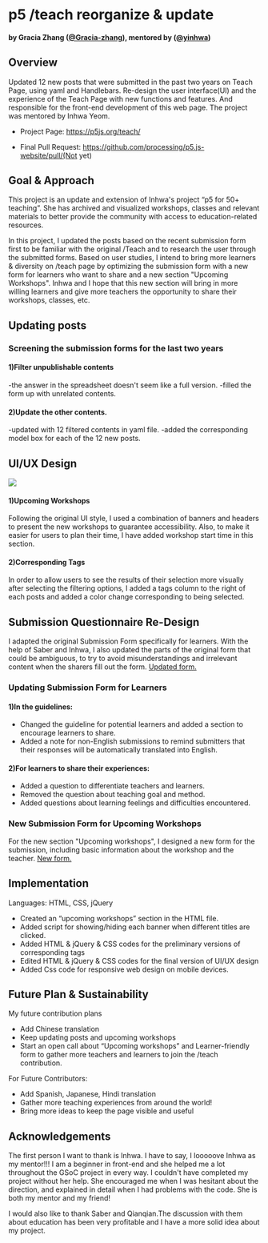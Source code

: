 # p5 /teach reorganize & update
#### by Gracia Zhang ([@Gracia-zhang](https://github.com/Gracia-zhang)), mentored by ([@yinhwa](https://github.com/yinhwa))


## Overview


Updated 12 new posts that were submitted in the past two years on Teach Page, using yaml and Handlebars. Re-design the user interface(UI) and the experience of the Teach Page with new functions and features. And responsible for the front-end development of this web page. The project was mentored by Inhwa Yeom.


* Project Page: https://p5js.org/teach/


* Final Pull Request: https://github.com/processing/p5.js-website/pull/(Not yet)

## Goal & Approach


This project is an update and extension of Inhwa's project “p5 for 50+ teaching”. She has archived and visualized workshops, classes and relevant materials to better provide the community with access to education-related resources. 


In this project, I updated the posts based on the recent submission form first to be familiar with the original /Teach and to research the user through the submitted forms. Based on user studies, I intend to bring more learners & diversity on /teach page by optimizing the submission form with a new form for learners who want to share and a new section "Upcoming Workshops". Inhwa and I hope that this new section will bring in more willing learners and give more teachers the opportunity to share their workshops, classes, etc.


## Updating posts


### Screening the submission forms for the last two years


#### 1)Filter unpublishable contents
-the answer in the spreadsheet doesn't seem like a full version.
-filled the form up with unrelated contents.


#### 2)Update the other contents.
-updated with 12 filtered contents in yaml file.
-added the corresponding model box for each of the 12 new posts.


## UI/UX Design 


![](https://drive.google.com/uc?export=veiw&id=1r-wriIvnOPLL6G-ihrL-9wOSEOKfY7l3)


#### 1)Upcoming Workshops

Following the original UI style, I used a combination of banners and headers to present the new workshops to guarantee accessibility. Also, to make it easier for users to plan their time, I have added workshop start time in this section. 


#### 2)Corresponding Tags

In order to allow users to see the results of their selection more visually after selecting the filtering options, I added a tags column to the right of each posts and added a color change corresponding to being selected.


## Submission Questionnaire Re-Design

I adapted the original Submission Form specifically for learners.
With the help of Saber and Inhwa, I also updated the parts of the original form that could be ambiguous, to try to avoid misunderstandings and irrelevant content when the sharers fill out the form. [Updated form.](https://forms.gle/GVLrxrvuBTpSTzgCA)


### Updating Submission Form for Learners

#### 1)In the guidelines:

- Changed the guideline for potential learners and added a section to encourage learners to share.
- Added a note for non-English submissions to remind submitters that their responses will be automatically translated into English.

#### 2)For learners to share their experiences:

- Added a question to differentiate teachers and learners.
- Removed the question about teaching goal and method.
- Added questions about learning feelings and difficulties encountered.

### New Submission Form for Upcoming Workshops

For the new section "Upcoming workshops", I designed a new form for the submission, including basic information about the workshop and the teacher. [New form.](https://forms.gle/mP9oFpeA4SMWoi446)

## Implementation

Languages: HTML, CSS, jQuery


- Created an “upcoming workshops” section in the HTML file.
- Added script for showing/hiding each banner when different titles are clicked.
- Added HTML & jQuery & CSS codes for the preliminary versions of corresponding tags
- Edited HTML & jQuery & CSS codes for the final version of UI/UX design
- Added Css code for responsive web design on mobile devices.


## Future Plan & Sustainability

My future contribution plans
- Add Chinese translation
- Keep updating posts and upcoming workshops
- Start an open call about “Upcoming workshops” and Learner-friendly form to gather more teachers and learners to join the /teach contribution.


For Future Contributors:
- Add Spanish, Japanese, Hindi translation
- Gather more teaching experiences from around the world!
- Bring more ideas to keep the page visible and useful


## Acknowledgements

The first person I want to thank is Inhwa. I have to say, I looooove Inhwa as my mentor!!! I am a beginner in front-end and she helped me a lot throughout the GSoC project in every way. I couldn't have completed my project without her help. She encouraged me when I was hesitant about the direction, and explained in detail when I had problems with the code. She is both my mentor and my friend!

I would also like to thank Saber and Qianqian.The discussion with them about education has been very profitable and I have a more solid idea about my project.
